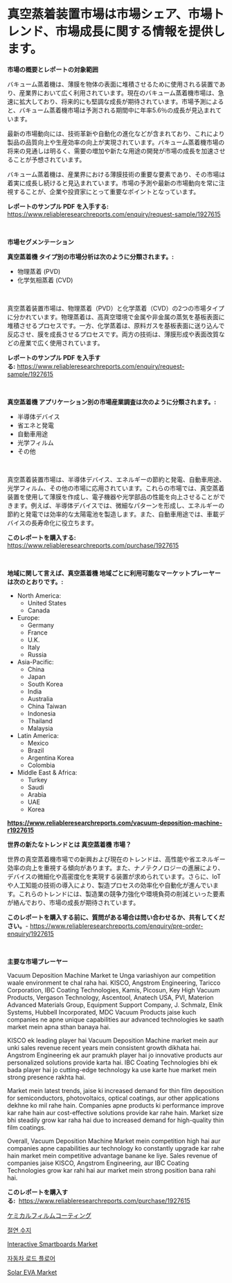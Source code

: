 <p><h1>真空蒸着装置市場は市場シェア、市場トレンド、市場成長に関する情報を提供します。</h1></p><p><strong>市場の概要とレポートの対象範囲</strong></p>
<p><p>バキューム蒸着機は、薄膜を物体の表面に堆積させるために使用される装置であり、産業界において広く利用されています。現在のバキューム蒸着機市場は、急速に拡大しており、将来的にも堅調な成長が期待されています。市場予測によると、バキューム蒸着機市場は予測される期間中に年率5.6％の成長が見込まれています。</p><p>最新の市場動向には、技術革新や自動化の進化などが含まれており、これにより製品の品質向上や生産効率の向上が実現されています。バキューム蒸着機市場の将来の見通しは明るく、需要の増加や新たな用途の開発が市場の成長を加速させることが予想されています。</p><p>バキューム蒸着機は、産業界における薄膜技術の重要な要素であり、その市場は着実に成長し続けると見込まれています。市場の予測や最新の市場動向を常に注視することが、企業や投資家にとって重要なポイントとなっています。</p></p>
<p><strong>レポートのサンプル PDF を入手する:</strong> <a href="https://www.reliableresearchreports.com/enquiry/request-sample/1927615">https://www.reliableresearchreports.com/enquiry/request-sample/1927615</a></p>
<p>&nbsp;</p>
<p><strong>市場セグメンテーション</strong></p>
<p><strong>真空蒸着機 タイプ別の市場分析は次のように分類されます。:</strong></p>
<p><ul><li>物理蒸着 (PVD)</li><li>化学気相蒸着 (CVD)</li></ul></p>
<p>&nbsp;</p>
<p><p>真空蒸着装置市場は、物理蒸着（PVD）と化学蒸着（CVD）の2つの市場タイプに分かれています。物理蒸着は、高真空環境で金属や非金属の蒸気を基板表面に堆積させるプロセスです。一方、化学蒸着は、原料ガスを基板表面に送り込んで反応させ、膜を成長させるプロセスです。両方の技術は、薄膜形成や表面改質などの産業で広く使用されています。</p></p>
<p><strong>レポートのサンプル PDF を入手する:</strong>&nbsp;<a href="https://www.reliableresearchreports.com/enquiry/request-sample/1927615">https://www.reliableresearchreports.com/enquiry/request-sample/1927615</a></p>
<p>&nbsp;</p>
<p><strong> 真空蒸着機 アプリケーション別の市場産業調査は次のように分類されます。:</strong></p>
<p><ul><li>半導体デバイス</li><li>省エネと発電</li><li>自動車用途</li><li>光学フィルム</li><li>その他</li></ul></p>
<p>&nbsp;</p>
<p><p>真空蒸着装置市場は、半導体デバイス、エネルギーの節約と発電、自動車用途、光学フィルム、その他の市場に応用されています。これらの市場では、真空蒸着装置を使用して薄膜を作成し、電子機器や光学部品の性能を向上させることができます。例えば、半導体デバイスでは、微細なパターンを形成し、エネルギーの節約と発電では効率的な太陽電池を製造します。また、自動車用途では、車載デバイスの長寿命化に役立ちます。</p></p>
<p><strong>このレポートを購入する:</strong>&nbsp; <a href="https://www.reliableresearchreports.com/purchase/1927615">https://www.reliableresearchreports.com/purchase/1927615</a></p>
<p>&nbsp;</p>
<p><strong>地域に関して言えば、真空蒸着機 地域ごとに利用可能なマーケットプレーヤーは次のとおりです。:</strong></p>
<p><ul>
    <li>
        North America:
        <ul>
            <li>United States</li>
            <li>Canada</li>
        </ul>
    </li>
    <li>
        Europe:
        <ul>
            <li>Germany</li>
            <li>France</li>
            <li>U.K.</li>
            <li>Italy</li>
            <li>Russia</li>
        </ul>
    </li>
    <li>
        Asia-Pacific:
        <ul>
            <li>China</li>
            <li>Japan</li>
            <li>South Korea</li>
            <li>India</li>
            <li>Australia</li>
            <li>China Taiwan</li>
            <li>Indonesia</li>
            <li>Thailand</li>
            <li>Malaysia</li>
        </ul>
    </li>
    <li>
        Latin America:
        <ul>
            <li>Mexico</li>
            <li>Brazil</li>
            <li>Argentina Korea</li>
            <li>Colombia</li>
        </ul>
    </li>
    <li>
        Middle East & Africa:
        <ul>
            <li>Turkey</li>
            <li>Saudi</li>
            <li>Arabia</li>
            <li>UAE</li>
            <li>Korea</li>
        </ul>
    </li>
    </ul></p>
<p><strong><a href="https://www.reliableresearchreports.com/vacuum-deposition-machine-r1927615">https://www.reliableresearchreports.com/vacuum-deposition-machine-r1927615</a></strong>&nbsp;</p>
<p><strong>世界の新たなトレンドとは 真空蒸着機 市場？</strong></p>
<p><p>世界の真空蒸着機市場での新興および現在のトレンドは、高性能や省エネルギー効率の向上を重視する傾向があります。また、ナノテクノロジーの進展により、デバイスの微細化や高密度化を実現する装置が求められています。さらに、IoTや人工知能の技術の導入により、製造プロセスの効率化や自動化が進んでいます。これらのトレンドには、製造業の競争力強化や環境負荷の削減といった要素が絡んでおり、市場の成長が期待されています。</p></p>
<p><strong>このレポートを購入する前に、質問がある場合は問い合わせるか、共有してください。</strong>- <a href="https://www.reliableresearchreports.com/enquiry/pre-order-enquiry/1927615">https://www.reliableresearchreports.com/enquiry/pre-order-enquiry/1927615</a></p>
<p>&nbsp;</p>
<p><strong>主要な市場プレーヤー</strong></p>
<p><p>Vacuum Deposition Machine Market te Unga variashiyon aur competition waale environment te chal raha hai. KISCO, Angstrom Engineering, Taricco Corporation, IBC Coating Technologies, Kamis, Picosun, Key High Vacuum Products, Vergason Technology, Ascentool, Anatech USA, PVI, Materion Advanced Materials Group, Equipment Support Company, J. Schmalz, Elnik Systems, Hubbell Incorporated, MDC Vacuum Products jaise kuch companies ne apne unique capabilities aur advanced technologies ke saath market mein apna sthan banaya hai.</p><p>KISCO ek leading player hai Vacuum Deposition Machine market mein aur unki sales revenue recent years mein consistent growth dikhata hai. Angstrom Engineering ek aur pramukh player hai jo innovative products aur personalized solutions provide karta hai. IBC Coating Technologies bhi ek bada player hai jo cutting-edge technology ka use karte hue market mein strong presence rakhta hai.</p><p>Market mein latest trends, jaise ki increased demand for thin film deposition for semiconductors, photovoltaics, optical coatings, aur other applications dekhne ko mil rahe hain. Companies apne products ki performance improve kar rahe hain aur cost-effective solutions provide kar rahe hain. Market size bhi steadily grow kar raha hai due to increased demand for high-quality thin film coatings.</p><p>Overall, Vacuum Deposition Machine Market mein competition high hai aur companies apne capabilities aur technology ko constantly upgrade kar rahe hain market mein competitive advantage banane ke liye. Sales revenue of companies jaise KISCO, Angstrom Engineering, aur IBC Coating Technologies grow kar rahi hai aur market mein strong position bana rahi hai.</p></p>
<p><strong>このレポートを購入する:</strong>&nbsp;&nbsp;<a href="https://www.reliableresearchreports.com/purchase/1927615">https://www.reliableresearchreports.com/purchase/1927615</a></p>
<p><p><a href="https://github.com/DonaldShaw1965/Market-Research-Report-List-1/blob/main/745452420253.md">ケミカルフィルムコーティング</a></p><p><a href="https://medium.com/@mujgankortalih/%EB%8B%A8%EC%97%B4-%EC%88%98%EC%A7%80-%EC%8B%9C%EC%9E%A5%EC%9D%80-%EC%8B%9C%EC%9E%A5-%EC%A0%90%EC%9C%A0%EC%9C%A8-%ED%81%AC%EA%B8%B0-%EB%B0%8F-2031%EB%85%84%EA%B9%8C%EC%A7%80-%EC%98%88%EC%83%81%EB%90%9C-%EC%A0%84%EB%A7%9D%EC%97%90-%EC%A4%91%EC%A0%90%EC%9D%84-%EB%91%A1%EB%8B%88%EB%8B%A4-bd7e577f821d">절연 수지</a></p><p><a href="https://github.com/gulaimolin/Market-Research-Report-List-3/blob/main/interactive-smartboards-market.md">Interactive Smartboards Market</a></p><p><a href="https://github.com/lzrvbyqzftro57/Market-Research-Report-List-1/blob/main/344099918505.md">자동차 로드 플로어</a></p><p><a href="https://issuu.com/reportprime-2/docs/solar-eva-market-size-2030.pptx">Solar EVA Market</a></p></p>